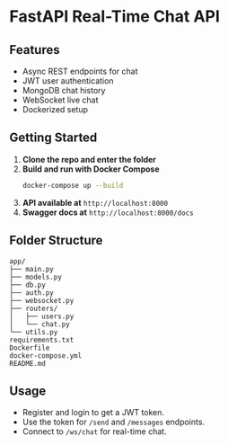 # FastAPI Real-Time Chat API

## Features
- Async REST endpoints for chat
- JWT user authentication
- MongoDB chat history
- WebSocket live chat
- Dockerized setup

## Getting Started

1. **Clone the repo and enter the folder**
2. **Build and run with Docker Compose**
   ```bash
   docker-compose up --build
   ```
3. **API available at** `http://localhost:8000`
4. **Swagger docs at** `http://localhost:8000/docs`
<!-- 5. **WebSocket endpoint at** `ws://localhost:8000/ws/chat` -->

## Folder Structure
```
app/
├── main.py
├── models.py
├── db.py
├── auth.py
├── websocket.py
├── routers/
│   ├── users.py
│   └── chat.py
└── utils.py
requirements.txt
Dockerfile
docker-compose.yml
README.md
```

## Usage
- Register and login to get a JWT token.
- Use the token for `/send` and `/messages` endpoints.
- Connect to `/ws/chat` for real-time chat.

